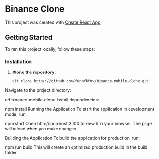 # Binance Clone

This project was created with [Create React App](https://github.com/facebook/create-react-app).

## Getting Started

To run this project locally, follow these steps:

### Installation

1. **Clone the repository:**

   ```sh
   git clone https://github.com/funofbfmv/binance-mobile-clone.git
Navigate to the project directory:

cd binance-mobile-clone
Install dependencies:

npm install
Running the Application
To start the application in development mode, run:

npm start
Open http://localhost:3000 to view it in your browser. The page will reload when you make changes.

Building the Application
To build the application for production, run:

npm run build
This will create an optimized production build in the build folder.
